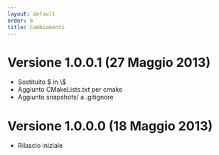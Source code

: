 ```yaml
---
layout: default
order: 6
title: Cambiamenti
---
```

# Versione 1.0.0.1 (27 Maggio 2013)

* Sostituito $ in \\$
* Aggiunto CMakeLists.txt per cmake
* Aggiunto snapshots/ a .gitignore

# Versione 1.0.0.0 (18 Maggio 2013)

* Rilascio iniziale